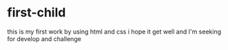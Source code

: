 # first-child
this is my first work by using html and css i hope it get well and I'm seeking for develop and challenge
